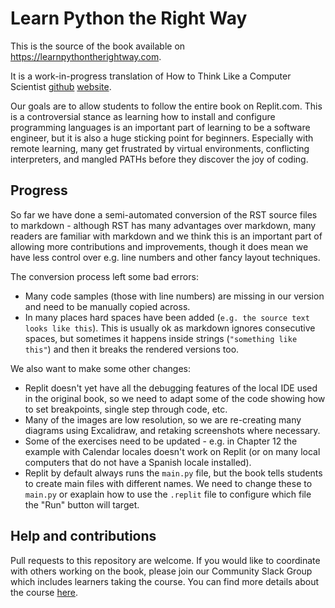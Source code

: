 # Learn Python the Right Way

This is the source of the book available on https://learnpythontherightway.com.

It is a work-in-progress translation of How to Think Like a Computer Scientist [github](https://github.com/csev/py4e) [website](https://openbookproject.net/thinkcs/python/english3e/index.html).

Our goals are to allow students to follow the entire book on Replit.com. This is a controversial stance as learning how to install and configure programming languages is an important part of learning to be a software engineer, but it is also a huge sticking point for beginners. Especially with remote learning, many get frustrated by virtual environments, conflicting interpreters, and mangled PATHs before they discover the joy of coding.

## Progress 

So far we have done a semi-automated conversion of the RST source files to markdown - although RST has many advantages over markdown, many readers are familiar with markdown and we think this is an important part of allowing more contributions and improvements, though it does mean we have less control over e.g. line numbers and other fancy layout techniques.

The conversion process left some bad errors:

* Many code samples (those with line numbers) are missing in our version and need to be manually copied across.
* In many places hard spaces have been added (`e.g. the source text           looks like this`). This is usually ok as markdown ignores consecutive spaces, but sometimes it happens inside strings (`"something like      this"`) and then it breaks the rendered versions too.

We also want to make some other changes:

* Replit doesn't yet have all the debugging features of the local IDE used in the original book, so we need to adapt some of the code showing how to set breakpoints, single step through code, etc.
* Many of the images are low resolution, so we are re-creating many diagrams using Excalidraw, and retaking screenshots where necessary.
* Some of the exercises need to be updated - e.g. in Chapter 12 the example with Calendar locales doesn't work on Replit (or on many local computers that do not have a Spanish locale installed).
* Replit by default always runs the `main.py` file, but the book tells students to create main files with different names. We need to change these to `main.py` or exaplain how to use the `.replit` file to configure which file the "Run" button will target.

## Help and contributions

Pull requests to this repository are welcome. If you would like to coordinate with others working on the book, please join our Community Slack Group which includes learners taking the course. You can find more details about the course [here](https://ritza.co/writing-for-coders-coding-for-writers-course.html).
